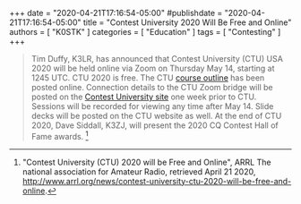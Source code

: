 +++
date = "2020-04-21T17:16:54-05:00"
#publishdate = "2020-04-21T17:16:54-05:00"
title = "Contest University 2020 Will Be Free and Online"
authors = [ "K0STK" ]
categories = [ "Education" ]
tags = [ "Contesting" ]
+++
>Tim Duffy, K3LR, has announced that Contest University (CTU)
>USA 2020 will be held online via Zoom on Thursday May 14,
>starting at 1245 UTC. CTU 2020 is free. The CTU [course
>outline](https://www.contestuniversity.com/course-outline/) has been
>posted online. Connection details to the CTU Zoom bridge will be posted
>on the [Contest University site](https://www.contestuniversity.com/)
>one week prior to CTU. Sessions will be recorded for viewing any time
>after May 14. Slide decks will be posted on the CTU website as well.
>At the end of CTU 2020, Dave Siddall, K3ZJ, will present the 2020 CQ
>Contest Hall of Fame awards. [^1]

<!--more-->

[^1]: "Contest University (CTU) 2020 will be Free and Online", ARRL The national association for Amateur Radio, retrieved April 21 2020, http://www.arrl.org/news/contest-university-ctu-2020-will-be-free-and-online.
